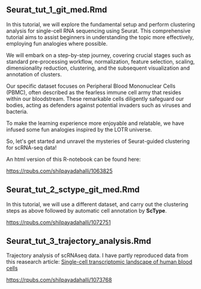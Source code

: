  ## Seurat_tut_1_git_med.Rmd 
In this tutorial, we will explore the fundamental setup and perform clustering analysis for single-cell RNA sequencing using Seurat. This comprehensive tutorial aims to assist beginners in understanding the topic more effectively, employing fun analogies where possible.

We will embark on a step-by-step journey, covering crucial stages such as standard pre-processing workflow, normalization, feature selection, scaling, dimensionality reduction, clustering, and the subsequent visualization and annotation of clusters. 

Our specific dataset focuses on Peripheral Blood Mononuclear Cells (PBMC), often described as the fearless immune cell army that resides within our bloodstream. These remarkable cells diligently safeguard our bodies, acting as defenders against potential invaders such as viruses and bacteria.

To make the learning experience more enjoyable and relatable, we have infused some fun analogies inspired by the LOTR universe.

So, let's get started and unravel the mysteries of Seurat-guided clustering for scRNA-seq data!

An html version of this R-notebook can be found here:

https://rpubs.com/shilpayadahalli/1063825

## Seurat_tut_2_sctype_git_med.Rmd

In this tutorial, we will use a different dataset, and carry out the clustering steps as above followed by automatic cell annotation by **ScType**.

https://rpubs.com/shilpayadahalli/1072751

## Seurat_tut_3_trajectory_analysis.Rmd
Trajectory analysis of scRNAseq data. I have partly reproduced data from this reasearch article:  [Single-cell transcriptomic landscape of human blood cells](https://academic.oup.com/nsr/article/8/3/nwaa180/5896476)

https://rpubs.com/shilpayadahalli/1073768

